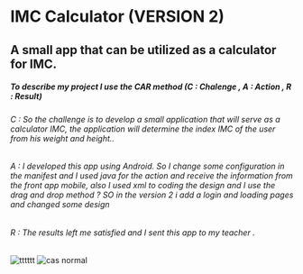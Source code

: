 # IMC Calculator (VERSION 2)
## A small app that can be utilized as a calculator for IMC.
##### To describe my project I use the CAR method (C : Chalenge , A : Action , R : Result)
###### C : So the challenge is to develop a small application that will serve as a calculator IMC, the application will determine the index IMC of the user from his weight and height..
###### A : I developed this app using Android. So I change some configuration in the manifest and I used java for the action and receive the information from the front app mobile, also I used xml to coding the design and I use the drag and drop method ? SO in the version 2 i add a login and loading pages and changed some design
###### R : The results left me satisfied and I sent this app to my teacher .

![tttttt](https://github.com/marwenerzig1/IMC-calculator-/assets/86536189/4cf7a341-6165-402f-8cda-b5660efca7c5)
![cas normal](https://github.com/marwenerzig1/IMC-calculator-/assets/86536189/b3ce05ea-3867-4050-8927-50b80e1650b3)
